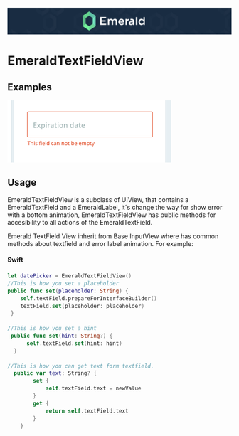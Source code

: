 <p align="center"><img src="/Resources/Images/Header.png" /></p>



# EmeraldTextFieldView
## Examples
<img src="/Resources/Images/textfieldview.png" />

## Usage

EmeraldTextFieldView is a subclass of UIView, that contains a EmeraldTextField and a EmeraldLabel, it´s change the way for show error with a bottom animation, EmeraldTextFieldView has public methods for accesibility to all actions of the EmeraldTextField.

Emerald TextField View inherit from Base InputView where has common methods about textfield and error label animation. For example:

#### Swift
```swift
let datePicker = EmeraldTextFieldView()
//This is how you set a placeholder
public func set(placeholder: String) {
    self.textField.prepareForInterfaceBuilder()
    textField.set(placeholder: placeholder)
 }

//This is how you set a hint
 public func set(hint: String?) {
      self.textField.set(hint: hint)
  }

//This is how you can get text form textfield.
  public var text: String? {
        set {
            self.textField.text = newValue
        }
        get {
            return self.textField.text
        }
    }
```